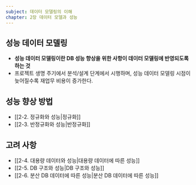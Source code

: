```yaml
---
subject: 데이터 모델링의 이해
chapter: 2장 데이터 모델과 성능
---
```


## 성능 데이터 모델링
- **성능 데이터 모델링이란 DB 성능 향상을 위한 사항이 데이터 모델링에 반영되도록 하는 것**
- 프로젝트 생명 주기에서 분석/설계 단계에서 시행하며, 성능 데이터 모델링 시점이 늦어질수록 재업무 비용이 증가한다.
## 성능 향상 방법
- [[2-2. 정규화와 성능|정규화]]
- [[2-3. 반정규화와 성능|반정규화]]
## 고려 사항
- [[2-4. 대용량 데이터와 성능|대용량 데이터에 따른 성능]]
- [[2-5. DB 구조와 성능|DB 구조와 성능]]
- [[2-6. 분산 DB 데이터에 따른 성능|분산 DB 데이터에 따른 성능]]